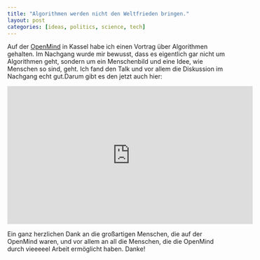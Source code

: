 ```yaml
---
title: "Algorithmen werden nicht den Weltfrieden bringen."
layout: post
categories: [ideas, politics, science, tech]
---
```

Auf der <a href="http://12.openmind-konferenz.de/">OpenMind</a> in Kassel habe ich einen Vortrag über Algorithmen gehalten. Im Nachgang wurde mir bewusst, dass
es eigentlich gar nicht um Algorithmen geht, sondern um ein Menschenbild und eine Idee, wie Menschen so sind, geht. 
Ich fand den Talk und vor allem die Diskussion im Nachgang echt gut.Darum gibt es den jetzt auch hier:

<div class="video">
<iframe width="560" height="315" src="https://www.youtube.com/embed/-L2aohi-168" frameborder="0" allow="accelerometer; autoplay; encrypted-media; gyroscope; picture-in-picture" allowfullscreen></iframe>
</div>

Ein ganz herzlichen Dank an die großartigen Menschen, die auf der OpenMind waren, und vor allem an all die Menschen, die die OpenMind durch vieeeeel Arbeit ermöglicht haben. Danke!
